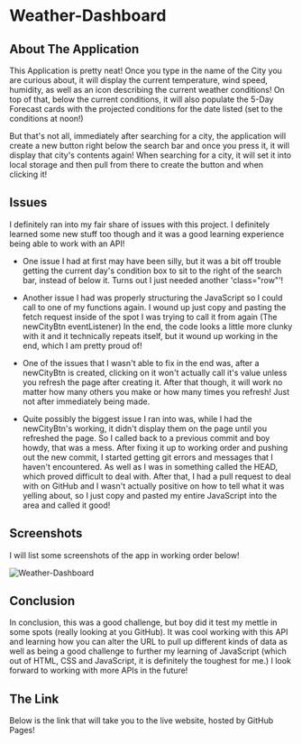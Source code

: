 # Weather-Dashboard

## About The Application

This Application is pretty neat! Once you type in the name of the City you are curious about, it will display the current temperature, wind speed, humidity, as well as an icon describing the current weather conditions! On top of that, below the current conditions, it will also populate the 5-Day Forecast cards with the projected conditions for the date listed (set to the conditions at noon!) 

But that's not all, immediately after searching for a city, the application will create a new button right below the search bar and once you press it, it will display that city's contents again! When searching for a city, it will set it into local storage and then pull from there to create the button and when clicking it!

## Issues

I definitely ran into my fair share of issues with this project. I definitely learned some new stuff too though and it was a good learning experience being able to work with an API!

* One issue I had at first may have been silly, but it was a bit off trouble getting the current day's condition box to sit to the right of the search bar, instead of below it. Turns out I just needed another 'class="row"'!

* Another issue I had was properly structuring the JavaScript so I could call to one of my functions again. I wound up just copy and pasting the fetch request inside of the spot I was trying to call it from again (The newCityBtn eventListener) In the end, the code looks a little more clunky with it and it technically repeats itself, but it wound up working in the end, which I am pretty proud of!

* One of the issues that I wasn't able to fix in the end was, after a newCityBtn is created, clicking on it won't actually call it's value unless you refresh the page after creating it. After that though, it will work no matter how many others you make or how many times you refresh! Just not after immediately being made.

* Quite possibly the biggest issue I ran into was, while I had the newCityBtn's working, it didn't display them on the page until you refreshed the page. So I called back to a previous commit and boy howdy, that was a mess. After fixing it up to working order and pushing out the new commit, I started getting git errors and messages that I haven't encountered. As well as I was in something called the HEAD, which proved difficult to deal with. After that, I had a pull request to deal with on GitHub and I wasn't actually positive on how to tell what it was yelling about, so I just copy and pasted my entire JavaScript into the area and called it good!

## Screenshots

I will list some screenshots of the app in working order below!

![Weather-Dashboard](/assets/images)


## Conclusion

In conclusion, this was a good challenge, but boy did it test my mettle in some spots (really looking at you GitHub). It was cool working with this API and learning how you can alter the URL to pull up different kinds of data as well as being a good challenge to further my learning of JavaScript (which out of HTML, CSS and JavaScript, it is definitely the toughest for me.) I look forward to working with more APIs in the future!

## The Link

Below is the link that will take you to the live website, hosted by GitHub Pages!

